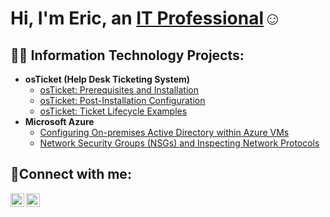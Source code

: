 <h1>Hi, I'm Eric, an <a href="https://linkedin.com/in/Josh">IT Professional</a>☺</h1>

<h2>👨‍💻 Information Technology Projects:</h2>

- <b>osTicket (Help Desk Ticketing System)</b>
  - [osTicket: Prerequisites and Installation](https://github.com/corteseric25/osticket-prereqs)
  - [osTicket: Post-Installation Configuration](https://github.com/corteseric25/post-install-config)
  - [osTicket: Ticket Lifecycle Examples](https://github.com/corteseric25/ticket-lifecycle)
- <b>Microsoft Azure</b>
  - [Configuring On-premises Active Directory within Azure VMs](https://github.com/corteseric25/configure-ad)
  - [Network Security Groups (NSGs) and Inspecting Network Protocols](https://github.com/corteseric25/azure-network-protocols)

<h2>🤳Connect with me:</h2>

[<img align="left" alt="Josh | LinkedIn" width="22px" src="https://cdn.jsdelivr.net/npm/simple-icons@v3/icons/linkedin.svg" />][linkedin]
[<img align="left" alt="Josh | Instagram" width="22px" src="https://cdn.jsdelivr.net/npm/simple-icons@v3/icons/instagram.svg" />][instagram]

[instagram]: https://www.instagram.com/Josh
[linkedin]: https://linkedin.com/in/Josh
